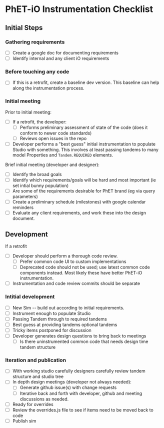# PhET-iO Instrumentation Checklist

## Initial Steps

### Gathering requirements
- [ ]  Create a google doc for documenting requirements
- [ ]  Identify internal and any client iO requirements

### Before touching any code
- [ ] If this is a retrofit, create a baseline dev version. This baseline can help along the instrumentation process.

### Initial meeting
Prior to initial meeting:
  - [ ] If a retrofit, the developer:
    - [ ] Performs preliminary assessment of state of the code (does it conform to newer code standards)
    - [ ] Reviews open issues in the repo
  - [ ] Developer performs a "best guess" initial instrumentation to populate Studio with something. This involves at least passing tandems to many model Properties and  `Tandem.REQUIRED` elements.

Brief initial meeting (developer and designer):
- [ ] Identify the broad goals
- [ ] Identify which requirements/goals will be hard and most important (ie set intial bunny population)
- [ ] Are some of the requirements desirable for PhET brand (eg via query parameters)
- [ ] Create a preliminary schedule (milestones) with google calendar reminders
- [ ] Evaluate any client requirements, and work these into the design document.
    
 ## Development
 If a retrofit
- [ ] Developer should perform a thorough code review. 
  - [ ] Prefer common code UI to custom implementations
  - [ ] Deprecated code should not be used; use latest common code components instead. Most likely these have better PhET-iO instrumentation.
- [ ] Instrumentation and code review commits should be separate
 
 ### Intitial development
- [ ] New Sim --  build out according to initial requirements.
- [ ] Instrument enough to populate Studio
- [ ] Passing Tandem through to required tandems
- [ ] Best guess at providing tandems optional tandems
- [ ] Tricky items postponed for discussion
- [ ] Developer generates design questions to bring back to meetings
  - [ ] Is there uninstrumented common code that needs design time
            tandem structure

 ### Iteration and publication
- [ ] With working studio carefully designers carefully review tandem structure and studio tree 
- [ ] In depth design meetings (developer not always needed): 
  - [ ] Generate github issue(s) with change requests
  - [ ] Iterative back and forth with developer, github and meeting discussions as needed.
- [ ] Ready for overrides
- [ ] Review the overrides.js file to see if items need to be moved back to code
- [ ] Publish sim
